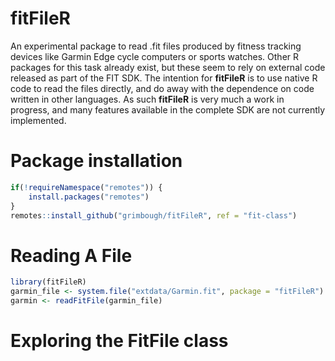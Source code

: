 # fitFileR

An experimental package to read .fit files produced by fitness tracking devices 
like Garmin Edge cycle computers or sports watches.  Other R packages for this task already exist,
but these seem to rely on external code released as part of the FIT SDK.  The intention
for **fitFileR** is to use native R code to read the files directly, and do away with
the dependence on code written in other languages. As such **fitFileR** is very much a work
in progress, and many features available in the complete SDK are not currently implemented.

# Package installation

```r
if(!requireNamespace("remotes")) {
    install.packages("remotes")
}
remotes::install_github("grimbough/fitFileR", ref = "fit-class")
```

# Reading A File

```r
library(fitFileR)
garmin_file <- system.file("extdata/Garmin.fit", package = "fitFileR")
garmin <- readFitFile(garmin_file)
```

# Exploring the FitFile class

```r

```